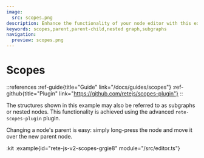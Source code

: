 ```yaml
---
image:
  src: scopes.png
description: Enhance the functionality of your node editor with this example of the rete-scopes-plugin. Use subgraphs or nested nodes to create more complex and modular workflows. Long-press a node to change its parent and enjoy a more intuitive and flexible node editor
keywords: scopes,parent,parent-child,nested graph,subgraphs
navigation:
  preview: scopes.png
---
```


# Scopes

::references
:ref-guide{title="Guide" link="/docs/guides/scopes"}
:ref-github{title="Plugin" link="https://github.com/retejs/scopes-plugin"}
::

The structures shown in this example may also be referred to as subgraphs or nested nodes. This functionality is achieved using the advanced `rete-scopes-plugin` plugin.

Changing a node's parent is easy: simply long-press the node and move it over the new parent node.

:kit
:example{id="rete-js-v2-scopes-grgie8" module="/src/editor.ts"}
